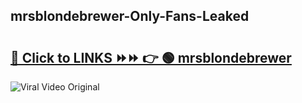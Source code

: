 
 ## mrsblondebrewer-Only-Fans-Leaked

# <h2><a href="https://clipsfans.com/mrsblondebrewer&ref=git">🔗 Click to LINKS ⏩⏩ 👉 🟢 mrsblondebrewer </a></h2>

<a href="https://clipsfans.com/mrsblondebrewer&ref=git" rel="nofollow" data-target="animated-image.originalLink"><img src="https://i.ibb.co.com/xMMVF88/686577567.gif" alt="Viral Video Original" style="max-width: 100%; display: inline-block;" data-target="animated-image.originalImage"></a>
